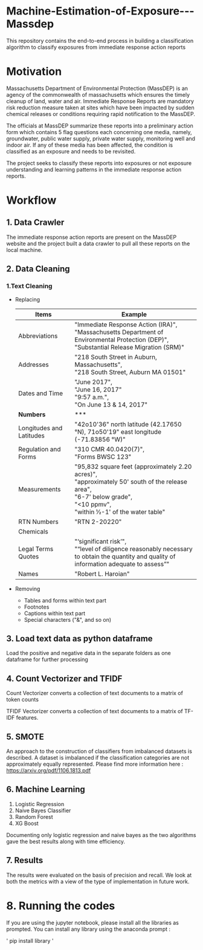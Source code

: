 # Machine-Estimation-of-Exposure---Massdep
This repository contains the end-to-end process in building a classification algorithm to classify exposures from immediate response action reports

# Motivation
Massachusetts Department of Environmental Protection (MassDEP) is an agency of the commonwealth of massachusetts which ensures the timely cleanup of land, water and air. Immediate Response Reports are mandatory risk reduction measure taken at sites which have been impacted by sudden chemical releases or conditions requiring rapid notification to the MassDEP.

The officials at MassDEP summarize these reports into a preliminary action form which contains 5 flag questions each concerning one media, namely, groundwater, public water supply, private water supply, monitoring well and indoor air. If any of these media has been affected, the condition is classified as an exposure and needs to be revisited. 

The project seeks to classify these reports into exposures or not exposure understanding and learning patterns in the immediate response action reports. 

# Workflow

## 1. Data Crawler

The immediate response action reports are present on the MassDEP website and the project built a data crawler to pull all these reports on the local machine. 

## 2. Data Cleaning 

### 1.Text Cleaning
 - Replacing
 
    Items | Example
    ---|---
    Abbreviations | "Immediate Response Action (IRA)", <br>"Massachusetts Department of Environmental Protection (DEP)", <br>"Substantial Release Migration (SRM)"
    Addresses | "218 South Street in Auburn, Massachusetts", <br>"218 South Street, Auburn MA 01501"
    Dates and Time | "June 2017", <br>"June 16, 2017" <br>"9:57 a.m.", <br>"On June 13 & 14, 2017"
    **Numbers** | ***
    Longitudes and Latitudes | "42o10'36" north latitude (42.17650 °N), 71o50'19" east longitude (-71.83856 °W)" 
    Regulation and Forms | "310 CMR 40.0420(7)", <br>"Forms BWSC 123"
    Measurements | "95,832 square feet (approximately 2.20 acres)", <br>"approximately 50' south of the release area", <br>"6-7' below grade", <br>"<10 ppmv", <br>"within 1⁄2-1' of the water table"
    RTN Numbers | "RTN 2-20220"
    Chemicals | 
    Legal Terms Quotes | "‘significant risk’", <br>"“level of diligence reasonably necessary to obtain the quantity and quality of information adequate to assess”"
    Names | "Robert L. Haroian"
    
 - Removing
    * Tables and forms within text part
    * Footnotes
    * Captions within text part
    * Special characters ("&", and so on)

## 3. Load text data as python dataframe

Load the positive and negative data in the separate folders as one dataframe for further processing

## 4. Count Vectorizer and TFIDF 

Count Vectorizer converts a collection of text documents to a matrix of token counts

TFIDF Vectorizer converts a collection of text documents to a matrix of TF-IDF features.

## 5. SMOTE 

An approach to the construction of classifiers from imbalanced datasets is described. A dataset is imbalanced if the classification categories are not approximately equally represented. Please find more information here : https://arxiv.org/pdf/1106.1813.pdf

## 6. Machine Learning

1. Logistic Regression
2. Naive Bayes Classifier
3. Random Forest
4. XG Boost

Documenting only logistic regression and naive bayes as the two algorithms gave the best results along with time efficiency.

## 7. Results

The results were evaluated on the basis of precision and recall. We look at both the metrics with a view of the type of implementation in future work.

# 8. Running the codes 

If you are using the jupyter notebook, please install all the libraries as prompted. You can install any library using the anaconda prompt :

'
pip install library 
'

